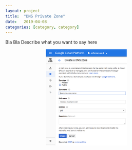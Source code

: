 ```yaml
---
layout: project
title:  "DNS Private Zone"
date:   2019-04-08
categories: [category, category]
---
```

Bla Bla
Describe what you want to say here

<p style="text-align:center;"><img src="/static/img/dns-create-zone.png" alt="" style="width: 50%; height: 50%"></p>

